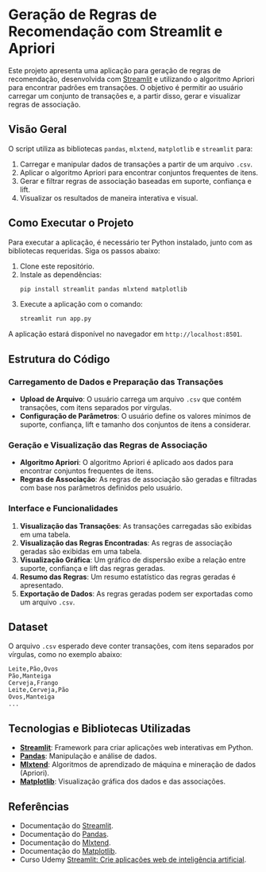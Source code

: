 # Geração de Regras de Recomendação com Streamlit e Apriori

Este projeto apresenta uma aplicação para geração de regras de recomendação, desenvolvida com [Streamlit](https://streamlit.io/) e utilizando o algoritmo Apriori para encontrar padrões em transações. O objetivo é permitir ao usuário carregar um conjunto de transações e, a partir disso, gerar e visualizar regras de associação.

## Visão Geral

O script utiliza as bibliotecas `pandas`, `mlxtend`, `matplotlib` e `streamlit` para:
1. Carregar e manipular dados de transações a partir de um arquivo `.csv`.
2. Aplicar o algoritmo Apriori para encontrar conjuntos frequentes de itens.
3. Gerar e filtrar regras de associação baseadas em suporte, confiança e lift.
4. Visualizar os resultados de maneira interativa e visual.

## Como Executar o Projeto

Para executar a aplicação, é necessário ter Python instalado, junto com as bibliotecas requeridas. Siga os passos abaixo:

1. Clone este repositório.
2. Instale as dependências:
   ```bash
   pip install streamlit pandas mlxtend matplotlib
   ```
3. Execute a aplicação com o comando:
   ```bash
   streamlit run app.py
   ```

A aplicação estará disponível no navegador em `http://localhost:8501`.

## Estrutura do Código

### Carregamento de Dados e Preparação das Transações

- **Upload de Arquivo**: O usuário carrega um arquivo `.csv` que contém transações, com itens separados por vírgulas.
- **Configuração de Parâmetros**: O usuário define os valores mínimos de suporte, confiança, lift e tamanho dos conjuntos de itens a considerar.

### Geração e Visualização das Regras de Associação

- **Algoritmo Apriori**: O algoritmo Apriori é aplicado aos dados para encontrar conjuntos frequentes de itens.
- **Regras de Associação**: As regras de associação são geradas e filtradas com base nos parâmetros definidos pelo usuário.

### Interface e Funcionalidades

1. **Visualização das Transações**: As transações carregadas são exibidas em uma tabela.
2. **Visualização das Regras Encontradas**: As regras de associação geradas são exibidas em uma tabela.
3. **Visualização Gráfica**: Um gráfico de dispersão exibe a relação entre suporte, confiança e lift das regras geradas.
4. **Resumo das Regras**: Um resumo estatístico das regras geradas é apresentado.
5. **Exportação de Dados**: As regras geradas podem ser exportadas como um arquivo `.csv`.

## Dataset

O arquivo `.csv` esperado deve conter transações, com itens separados por vírgulas, como no exemplo abaixo:

```plaintext
Leite,Pão,Ovos
Pão,Manteiga
Cerveja,Frango
Leite,Cerveja,Pão
Ovos,Manteiga
...
```

## Tecnologias e Bibliotecas Utilizadas

- **[Streamlit](https://streamlit.io/)**: Framework para criar aplicações web interativas em Python.
- **[Pandas](https://pandas.pydata.org/)**: Manipulação e análise de dados.
- **[Mlxtend](http://rasbt.github.io/mlxtend/)**: Algoritmos de aprendizado de máquina e mineração de dados (Apriori).
- **[Matplotlib](https://matplotlib.org/)**: Visualização gráfica dos dados e das associações.

## Referências

- Documentação do [Streamlit](https://docs.streamlit.io/).
- Documentação do [Pandas](https://pandas.pydata.org/docs/).
- Documentação do [Mlxtend](http://rasbt.github.io/mlxtend/).
- Documentação do [Matplotlib](https://matplotlib.org/stable/contents.html).
- Curso Udemy [Streamlit: Crie aplicações web de inteligência artificial](https://www.udemy.com/course/streamlit-aplicacoes-web-de-ia).
